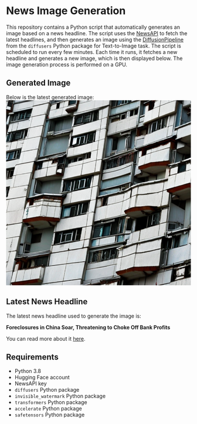 # News Image Generation
This repository contains a Python script that automatically generates an image based on a news headline. The script uses the [NewsAPI](https://newsapi.org/) to fetch the latest headlines, and then generates an image using the [DiffusionPipeline](https://github.com/huggingface/diffusers) from the `diffusers` Python package for Text-to-Image task.
The script is scheduled to run every few minutes. Each time it runs, it fetches a new headline and generates a new image, which is then displayed below. The image generation process is performed on a GPU.

## Generated Image
Below is the latest generated image:
![Generated Image](image.png)

## Latest News Headline
The latest news headline used to generate the image is:

**Foreclosures in China Soar, Threatening to Choke Off Bank Profits**

You can read more about it [here](https://news.google.com/rss/articles/CBMigwFBVV95cUxObGQwODJiekZEeC1rSF8zQWl5ZUJzSnVBS0xGTGd4eHZVVHg2Z3lFb0N5YUwtUC1Ic1pQcGZWYW41bUxxVm1hM0k5bmZZWWQydjVOUklXRktLZTlCVHh5VVB6cTh6elBCV3B5M2FweFFudUNiWnE2UHdtMTNfeHJmbS1SZw?oc=5).

## Requirements
- Python 3.8
- Hugging Face account
- NewsAPI key
- `diffusers` Python package
- `invisible_watermark` Python package
- `transformers` Python package
- `accelerate` Python package
- `safetensors` Python package
